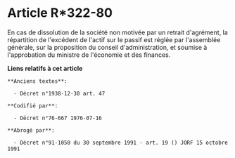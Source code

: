 # Article R*322-80

En cas de dissolution de la société non motivée par un retrait d'agrément, la répartition de l'excédent de l'actif sur le
passif est réglée par l'assemblée générale, sur la proposition du conseil d'administration, et soumise à l'approbation du
ministre de l'économie et des finances.

**Liens relatifs à cet article**

	**Anciens textes**:

	  - Décret n°1938-12-30 art. 47

	**Codifié par**:

	  - Décret n°76-667 1976-07-16

	**Abrogé par**:

	  - Décret n°91-1050 du 30 septembre 1991 - art. 19 () JORF 15 octobre 1991
